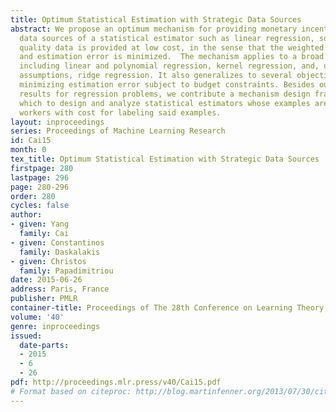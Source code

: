 ```yaml
---
title: Optimum Statistical Estimation with Strategic Data Sources
abstract: We propose an optimum mechanism for providing monetary incentives to the
  data sources of a statistical estimator such as linear regression, so that high
  quality data is provided at low cost, in the sense that the weighted sum of payments
  and estimation error is minimized.  The mechanism applies to a broad range of estimators,
  including linear and polynomial regression, kernel regression, and, under some additional
  assumptions, ridge regression. It also generalizes to several objectives, including
  minimizing estimation error subject to budget constraints. Besides our concrete
  results for regression problems, we contribute a mechanism design framework through
  which to design and analyze statistical estimators whose examples are supplied by
  workers with cost for labeling said examples.
layout: inproceedings
series: Proceedings of Machine Learning Research
id: Cai15
month: 0
tex_title: Optimum Statistical Estimation with Strategic Data Sources
firstpage: 280
lastpage: 296
page: 280-296
order: 280
cycles: false
author:
- given: Yang
  family: Cai
- given: Constantinos
  family: Daskalakis
- given: Christos
  family: Papadimitriou
date: 2015-06-26
address: Paris, France
publisher: PMLR
container-title: Proceedings of The 28th Conference on Learning Theory
volume: '40'
genre: inproceedings
issued:
  date-parts:
  - 2015
  - 6
  - 26
pdf: http://proceedings.mlr.press/v40/Cai15.pdf
# Format based on citeproc: http://blog.martinfenner.org/2013/07/30/citeproc-yaml-for-bibliographies/
---
```

